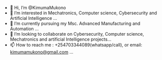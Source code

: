 - 👋 Hi, I’m @KimumaMukono
- 👀 I’m interested in Mechatronics, Computer science, Cybersecurity and Artificial Intelligence ...
- 🌱 I’m currently pursuing my Msc. Advanced Manufacturing and Automation ...
- 💞️ I’m looking to collaborate on Cybersecurity, Computer science, Mechatronics and artificial Intelligence projects...
- 📫 How to reach me : +254703344089(whatsapp/call), or email: kimumamukono@gmail.com ...

<!---
KimumaMukono/KimumaMukono is a ✨ special ✨ repository because its `README.md` (this file) appears on your GitHub profile.
You can click the Preview link to take a look at your changes.
--->
